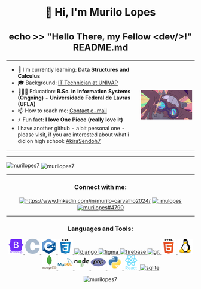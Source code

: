<h1 align="center">👋 Hi, I'm Murilo Lopes</h1>
<h2 align="center" style="font-size: 1.5rem">echo >> "Hello There, my Fellow &lt;dev/&gt;!" README.md</h2> 
<table>
<tr>
<td valign="top" width="70%">

- 🌱 I'm currently learning: **Data Structures and Calculus**
- 🎓 Background: [IT Technician at UNIVAP](https://www.univap.br/colegios/unidade-centro)
- 👩🏻‍💻 Education: **B.Sc. in Information Systems (Ongoing) - Universidade Federal de Lavras (UFLA)**
- 📫 How to reach me: [Contact e-mail](mailto:murilojd12@gmail.com)
- ⚡ Fun fact: **I love One Piece (really love it)**
- I have another github - a bit personal one - please visit, if you are interested about what i did on high school: [AkiraSendoh7](https://github.com/AkiraSendoh7)

</td>
<td valign="center" width="30%">

<img src="https://github.com/murilopes7/murilopes7/blob/main/luffy%20smiling.webp" width="420" alt="Luffy smiling" title="I love One Piece!">

</td>
</tr>
</table>
<hr/>
<p><img align="left" src="https://github-readme-stats.vercel.app/api/top-langs?username=murilopes7&show_icons=true&locale=en&layout=compact" alt="murilopes7" /></p>
<p>&nbsp;<img align="center" height="165px" src="https://github-readme-stats.vercel.app/api?username=murilopes7&show_icons=true&locale=en" alt="murilopes7" /></p>

<hr/>

<h3 align="center">Connect with me:</h3>
<p align="center">
<a href="https://linkedin.com/in/https://www.linkedin.com/in/murilo-carvalho2024/" target="blank"><img align="center" src="https://raw.githubusercontent.com/rahuldkjain/github-profile-readme-generator/master/src/images/icons/Social/linked-in-alt.svg" alt="https://www.linkedin.com/in/murilo-carvalho2024/" height="30" width="40" /></a>
<a href="https://instagram.com/_mulopes" target="blank"><img align="center" src="https://raw.githubusercontent.com/rahuldkjain/github-profile-readme-generator/master/src/images/icons/Social/instagram.svg" alt="_mulopes" height="30" width="40" /></a>
<a href="https://discord.gg/murilopes#4790" target="blank"><img align="center" src="https://raw.githubusercontent.com/rahuldkjain/github-profile-readme-generator/master/src/images/icons/Social/discord.svg" alt="murilopes#4790" height="30" width="40" /></a>
</p>

<hr/>

<h3 align="center">Languages and Tools:</h3>
<p align="center"> <a href="https://getbootstrap.com" target="_blank" rel="noreferrer"> <img src="https://raw.githubusercontent.com/devicons/devicon/master/icons/bootstrap/bootstrap-plain-wordmark.svg" alt="bootstrap" width="40" height="40"/> </a> <a href="https://www.cprogramming.com/" target="_blank" rel="noreferrer"> <img src="https://raw.githubusercontent.com/devicons/devicon/master/icons/c/c-original.svg" alt="c" width="40" height="40"/> </a> <a href="https://www.w3schools.com/cpp/" target="_blank" rel="noreferrer"> <img src="https://raw.githubusercontent.com/devicons/devicon/master/icons/cplusplus/cplusplus-original.svg" alt="cplusplus" width="40" height="40"/> </a> <a href="https://www.w3schools.com/css/" target="_blank" rel="noreferrer"> <img src="https://raw.githubusercontent.com/devicons/devicon/master/icons/css3/css3-original-wordmark.svg" alt="css3" width="40" height="40"/> </a> <a href="https://www.djangoproject.com/" target="_blank" rel="noreferrer"> <img src="https://cdn.worldvectorlogo.com/logos/django.svg" alt="django" width="40" height="40"/> </a> <a href="https://www.figma.com/" target="_blank" rel="noreferrer"> <img src="https://www.vectorlogo.zone/logos/figma/figma-icon.svg" alt="figma" width="40" height="40"/> </a> <a href="https://firebase.google.com/" target="_blank" rel="noreferrer"> <img src="https://www.vectorlogo.zone/logos/firebase/firebase-icon.svg" alt="firebase" width="40" height="40"/> </a> <a href="https://git-scm.com/" target="_blank" rel="noreferrer"> <img src="https://www.vectorlogo.zone/logos/git-scm/git-scm-icon.svg" alt="git" width="40" height="40"/> </a> <a href="https://www.w3.org/html/" target="_blank" rel="noreferrer"> <img src="https://raw.githubusercontent.com/devicons/devicon/master/icons/html5/html5-original-wordmark.svg" alt="html5" width="40" height="40"/> </a> <a href="https://www.linux.org/" target="_blank" rel="noreferrer"> <img src="https://raw.githubusercontent.com/devicons/devicon/master/icons/linux/linux-original.svg" alt="linux" width="40" height="40"/> </a> <a href="https://www.mongodb.com/" target="_blank" rel="noreferrer"> <img src="https://raw.githubusercontent.com/devicons/devicon/master/icons/mongodb/mongodb-original-wordmark.svg" alt="mongodb" width="40" height="40"/> </a> <a href="https://www.mysql.com/" target="_blank" rel="noreferrer"> <img src="https://raw.githubusercontent.com/devicons/devicon/master/icons/mysql/mysql-original-wordmark.svg" alt="mysql" width="40" height="40"/> </a> <a href="https://nodejs.org" target="_blank" rel="noreferrer"> <img src="https://raw.githubusercontent.com/devicons/devicon/master/icons/nodejs/nodejs-original-wordmark.svg" alt="nodejs" width="40" height="40"/> </a> <a href="https://www.php.net" target="_blank" rel="noreferrer"> <img src="https://raw.githubusercontent.com/devicons/devicon/master/icons/php/php-original.svg" alt="php" width="40" height="40"/> </a> <a href="https://www.python.org" target="_blank" rel="noreferrer"> <img src="https://raw.githubusercontent.com/devicons/devicon/master/icons/python/python-original.svg" alt="python" width="40" height="40"/> </a> <a href="https://reactjs.org/" target="_blank" rel="noreferrer"> <img src="https://raw.githubusercontent.com/devicons/devicon/master/icons/react/react-original-wordmark.svg" alt="react" width="40" height="40"/> </a> <a href="https://www.sqlite.org/" target="_blank" rel="noreferrer"> <img src="https://www.vectorlogo.zone/logos/sqlite/sqlite-icon.svg" alt="sqlite" width="40" height="40"/> </a> </p>

<p align="center"> <img src="https://komarev.com/ghpvc/?username=murilopes7&label=Profile%20views&color=0e75b6&style=flat" alt="murilopes7" /> </p>
